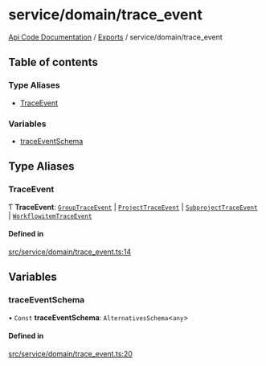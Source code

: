 # service/domain/trace\_event
 
[Api Code Documentation](../README.md) / [Exports](../modules.md) / service/domain/trace\_event

## Table of contents

### Type Aliases

- [TraceEvent](service_domain_trace_event.md#traceevent)

### Variables

- [traceEventSchema](service_domain_trace_event.md#traceeventschema)

## Type Aliases

### TraceEvent

Ƭ **TraceEvent**: [`GroupTraceEvent`](../interfaces/service_domain_organization_group_trace_event.GroupTraceEvent.md) \| [`ProjectTraceEvent`](../interfaces/service_domain_workflow_project_trace_event.ProjectTraceEvent.md) \| [`SubprojectTraceEvent`](../interfaces/service_domain_workflow_subproject_trace_event.SubprojectTraceEvent.md) \| [`WorkflowitemTraceEvent`](../interfaces/service_domain_workflow_workflowitem_trace_event.WorkflowitemTraceEvent.md)

#### Defined in

[src/service/domain/trace_event.ts:14](https://github.com/openkfw/TruBudget/blob/95e6f8a/api/src/service/domain/trace_event.ts#L14)

## Variables

### traceEventSchema

• `Const` **traceEventSchema**: `AlternativesSchema`<`any`\>

#### Defined in

[src/service/domain/trace_event.ts:20](https://github.com/openkfw/TruBudget/blob/95e6f8a/api/src/service/domain/trace_event.ts#L20)

